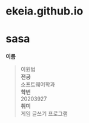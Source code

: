 # ekeia.github.io
# sasa
**이름**<br/>
>이원범<br/>
**전공**<br/>
>소프트웨어학과<br/>
**학번**<br/>
>20203927<br/>
**취미**<br/>
>게임 글쓰기 프로그램
